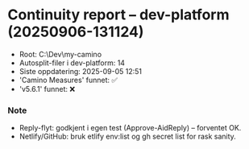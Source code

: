 # Continuity report – dev-platform (20250906-131124)

* Root: C:\Dev\my-camino
* Autosplit-filer i dev-platform: 14
* Siste oppdatering: 2025-09-05 12:51
* 'Camino Measures' funnet: ✅
* 'v5.6.1' funnet: ❌

### Note
- Reply-flyt: godkjent i egen test (Approve-AidReply) – forventet OK.
- Netlify/GitHub: bruk 
etlify env:list og gh secret list for rask sanity.
